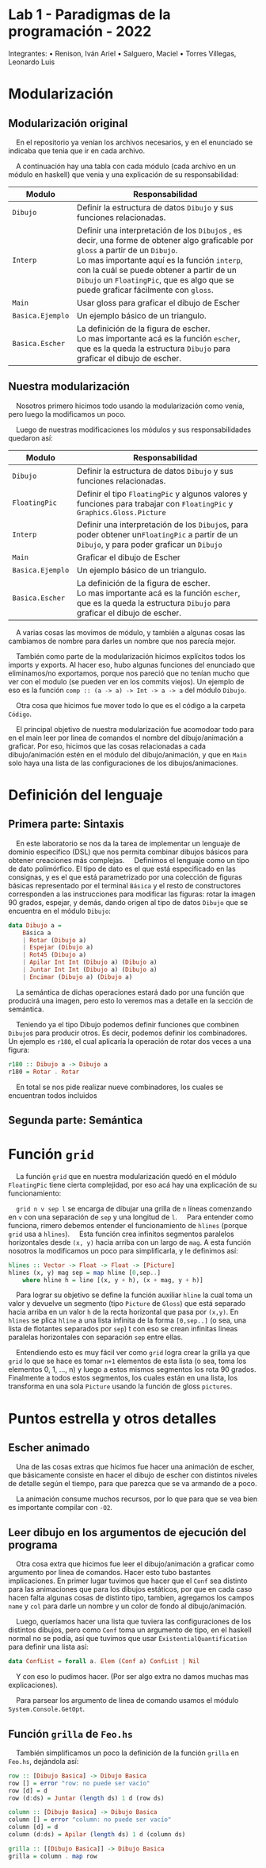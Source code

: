 # Lab 1 - Paradigmas de la programación - 2022

Integrantes:
• Renison, Iván Ariel
• Salguero, Maciel
• Torres Villegas, Leonardo Luis

# Modularización

## Modularización original

    En el repositorio ya venían los archivos necesarios, y en el enunciado se indicaba que tenia que ir en cada archivo.

    A continuación hay una tabla con cada módulo (cada archivo en un módulo en haskell) que venia y una explicación de su responsabilidad:

| Modulo           | Responsabilidad                                                                                                                                                                                                                                                                                                       |
| ---------------- | --------------------------------------------------------------------------------------------------------------------------------------------------------------------------------------------------------------------------------------------------------------------------------------------------------------------- |
| `Dibujo`         | Definir la estructura de datos `Dibujo` y sus funciones relacionadas.                                                                                                                                                                                                                                                 |
| `Interp`         | Definir una interpretación de los `Dibujo`s , es decir, una forme de obtener algo graficable por `gloss` a partir de un `Dibujo`.<br/>Lo mas importante aquí es la función `interp`, con la cuál se puede obtener a partir de un `Dibujo` un `FloatingPic`, que es algo que se puede graficar fácilmente con `gloss`. |
| `Main`           | Usar gloss para graficar el dibujo de Escher                                                                                                                                                                                                                                                                          |
| `Basica.Ejemplo` | Un ejemplo básico de un triangulo.                                                                                                                                                                                                                                                                                    |
| `Basica.Escher`  | La definición de la figura de escher.<br/>Lo mas importante acá es la función `escher`, que es la queda la estructura `Dibujo` para graficar el dibujo de escher.                                                                                                                                                     |

## Nuestra modularización

    Nosotros primero hicimos todo usando la modularización como venía, pero luego la modificamos un poco.

    Luego de nuestras modificaciones los módulos y sus responsabilidades quedaron así:

| Modulo           | Responsabilidad                                                                                                                                                   |
| ---------------- | ----------------------------------------------------------------------------------------------------------------------------------------------------------------- |
| `Dibujo`         | Definir la estructura de datos `Dibujo` y sus funciones relacionadas.                                                                                             |
| `FloatingPic`    | Definir el tipo `FloatingPic` y algunos valores y funciones para trabajar con `FloatingPic` y `Graphics.Gloss.Picture`                                            |
| `Interp`         | Definir una interpretación de los `Dibujo`s, para poder obtener un`FloatingPic` a partir de un `Dibujo`, y para poder graficar un `Dibujo`                        |
| `Main`           | Graficar el dibujo de Escher                                                                                                                                      |
| `Basica.Ejemplo` | Un ejemplo básico de un triangulo.                                                                                                                                |
| `Basica.Escher`  | La definición de la figura de escher.<br/>Lo mas importante acá es la función `escher`, que es la queda la estructura `Dibujo` para graficar el dibujo de escher. |

    A varias cosas las movimos de módulo, y también a algunas cosas las cambiamos de nombre para darles un nombre que nos parecía mejor.

    También como parte de la modularización hicimos explícitos todos los imports y exports. Al hacer eso, hubo algunas funciones del enunciado que eliminamos/no exportamos, porque nos pareció que no tenían mucho que ver con el modulo (se pueden ver en los commits viejos). Un ejemplo de eso es la función `comp :: (a -> a) -> Int -> a -> a` del módulo `Dibujo`.

    Otra cosa que hicimos fue mover todo lo que es el código a la carpeta `Código`.

    El principal objetivo de nuestra modularización fue acomodoar todo para en el main leer por linea de comandos el nombre del dibujo/animación a graficar. Por eso, hicimos que las cosas relacionadas a cada dibujo/animación estén en el módulo del dibujo/animación, y que en `Main` solo haya una lista de las configuraciones de los dibujos/animaciones.

# Definición del lenguaje

## Primera parte: Sintaxis

    En este laboratorio se nos da la tarea de implementar un lenguaje de dominio especifico (DSL) que nos permita combinar dibujos básicos para obtener creaciones más complejas. 
    Definimos el lenguaje como un tipo de dato polimórfico. El tipo de dato es el que está especificado en las consignas, y es el que está parametrizado por una colección de figuras básicas representado por el terminal `Básica` y el resto de constructores corresponden a las instrucciones para modificar las figuras: rotar la imagen 90 grados, espejar, y demás, dando origen al tipo de datos `Dibujo` que se encuentra en el módulo `Dibujo`:

```haskell
data Dibujo a =
    Básica a
    | Rotar (Dibujo a)
    | Espejar (Dibujo a)
    | Rot45 (Dibujo a)
    | Apilar Int Int (Dibujo a) (Dibujo a)
    | Juntar Int Int (Dibujo a) (Dibujo a)
    | Encimar (Dibujo a) (Dibujo a)
```

    La semántica de dichas operaciones estará dado por una función que producirá una imagen, pero esto lo veremos mas a detalle en la sección de semántica.

    Teniendo ya el tipo Dibujo podemos definir funciones que combinen `Dibujo`s para producir otros. Es decir, podemos definir los combinadores. Un ejemplo es `r180`, el cual aplicaría la operación de rotar dos veces a una figura:

```hs
r180 :: Dibujo a -> Dibujo a
r180 = Rotar . Rotar
```

    En total se nos pide realizar nueve combinadores, los cuales se encuentran todos incluidos

## Segunda parte: Semántica

# Función `grid`

    La función `grid` que en nuestra modularización quedó en el módulo `FloatingPic` tiene cierta complejidad, por eso acá hay una explicación de su funcionamiento:

    `grid n v sep l` se encarga de dibujar una grilla de `n` líneas comenzando
en `v` con una separación de `sep` y una longitud de `l`.
    Para entender como funciona, rimero debemos entender el funcionamiento de `hlines` (porque `grid` usa a `hlines`).
    Esta función crea infinitos segmentos paralelos horizontales desde `(x, y)` hacia arriba con un largo de `mag`. A esta función nosotros la modificamos un poco para simplificarla, y le definimos así:

```hs
hlines :: Vector -> Float -> Float -> [Picture]
hlines (x, y) mag sep = map hline [0,sep..]
    where hline h = line [(x, y + h), (x + mag, y + h)]
```

    Para lograr su objetivo se define la función auxiliar `hline` la cual toma un valor y devuelve un segmento (tipo `Picture` de `Gloss`) que está separado hacia arriba en un valor `h` de la recta horizontal que pasa por `(x,y)`. En `hlines` se plica `hline` a una lista infinita de la forma `[0,sep..]` (o sea, una lista de flotantes separados por `sep`) t con eso se crean infinitas lineas paralelas horizontales con separación `sep` entre ellas.

    Entendiendo esto es muy fácil ver como `grid` logra crear la grilla ya que `grid` lo que se hace es tomar `n+1` elementos de esta lista (o sea, toma los elementos 0, 1, …, n) y luego a estos mismos segmentos los rota 90 grados. Finalmente a todos estos segmentos, los cuales están en una lista, los transforma en una sola `Picture` usando la función de gloss `pictures`.

# Puntos estrella y otros detalles

## Escher animado

    Una de las cosas extras que hicimos fue hacer una animación de escher, que básicamente consiste en hacer el dibujo de escher con distintos niveles de detalle según el tiempo, para que parezca que se va armando de a poco.

    La animación consume muchos recursos, por lo que para que se vea bien es importante compilar con `-O2`.

## Leer dibujo en los argumentos de ejecución del programa

    Otra cosa extra que hicimos fue leer el dibujo/animación a graficar como argumento por linea de comandos. Hacer esto tubo bastantes implicaciones. En primer lugar tuvimos que hacer que el `Conf` sea distinto para las animaciones que para los dibujos estáticos, por que en cada caso hacen falta algunas cosas de distinto tipo, tambien, agregamos los campos `name` y `col` para darle un nombre y un color de fondo al dibujo/animación.

    Luego, queríamos hacer una lista que tuviera las configuraciones de los distintos dibujos, pero como `Conf` toma un argumento de tipo, en el haskell normal no se podía, así que tuvimos que usar `ExistentialQuantification` para definir una lista así:

```hs
data ConfList = forall a. Elem (Conf a) ConfList | Nil
```

    Y con eso lo pudimos hacer. (Por ser algo extra no damos muchas mas explicaciones).

    Para parsear los argumento de linea de comando usamos el módulo `System.Console.GetOpt`.

## Función `grilla` de `Feo.hs`

    También simplificamos un poco la definición de la función `grilla` en `Feo.hs`, dejándola así:

```hs
row :: [Dibujo Basica] -> Dibujo Basica
row [] = error "row: no puede ser vacío"
row [d] = d
row (d:ds) = Juntar (length ds) 1 d (row ds)

column :: [Dibujo Basica] -> Dibujo Basica
column [] = error "column: no puede ser vacío"
column [d] = d
column (d:ds) = Apilar (length ds) 1 d (column ds)

grilla :: [[Dibujo Basica]] -> Dibujo Basica
grilla = column . map row
```
